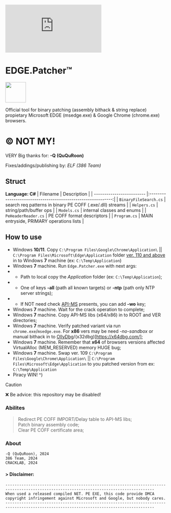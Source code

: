 ![progress](http://www.yarntomato.com/percentbarmaker/button.php?barPosition=77&leftFill=%23FF0000 "progress") 
# EDGE.Patcher™
<img src="https://github.com/Blaukovitch/EDGE.Patcher/blob/main/edge_patcher_logo.png" width="64">

Official tool for binary patching (assembly bithack &amp; string replace) propietary Microsoft EDGE (msedge.exe) &amp; Google Chrome (chrome.exe) browsers.

# © NOT MY!
VERY Big thanks for:  **-Q (QuQuRoon)**  

 Fixes/addings/publishing by: *ELF (386 Team)*  

 ## Struct
**Language: C#**
| Filename                  | Description                                                  |
| ------------------------- |:------------------------------------------------------------:|
| `BinaryFileSearch.cs`     | search req patterns in binary PE COFF (.exe/.dll) streams    |
| `Helpers.cs`              | string/path/buffer ops                                       |
| `Models.cs`               | internal classes and enums                                   |
| `PeHeaderReader.cs`       | PE COFF format descriptors                                   |
| `Program.cs`              | MAIN entryside, PRIMARY operations lists                     |

## How to use
* Windows **10/11**. Copy `C:\Program Files\Google\Chrome\Application\` || `C:\Program Files\Microsoft\Edge\Application` folder [ver. 110 and above](https://support.google.com/chrome/thread/185534985/sunsetting-support-for-windows-7-8-8-1-and-windows-server-2012-and-2012-r2-in-early-2023?hl=en) in to Windows **7** machine (ex: `C:\Temp\Application`)   
* Windows **7** machine. Run `Edge.Patcher.exe` with next args:  
* * Path to local copy the *Application* folder (ex: `C:\Temp\Application`);    
* * One of keys **-all** (path all known targets) or **-ntp** (path only NTP server strings);    
* * If NOT need check [API-MS](https://github.com/Blaukovitch/API-MS-WIN_XP/) presents, you can add **-wo** key;  
* Windows **7** machine. Wait for the crack operation to complete;  
* Windows **7** machine. Copy API-MS libs (x64/x86) in to ROOT and VER directories;  
* Windows **7** machine. Verify patched variant via run `chrome.exe`/`msedge.exe`. For **x86** vers may be need *-no-sandbox* or manual bithack in to [OllyDbg](https://www.ollydbg.de/)/(x32dbg)[https://x64dbg.com/];
* Windows **7** machine. Remember that **x64** of browsers versions affected VirtualAlloc (MEM_RESERVED) memory HUGE bug;
* Windows **7** machine. Swap ver. 109  `C:\Program Files\Google\Chrome\Application\` || `C:\Program Files\Microsoft\Edge\Application` to you patched version from ex: `C:\Temp\Application`
* Piracy WIN! ^)

> [!CAUTION]
> ❌ Be advice: this repository may be disabled!

### Abilites
> Redirect PE COFF IMPORT/Delay table to API-MS libs;  
> Patch binary assembly code;  
> Clear PE COFF certificate area;  

### About 
```
-Q (QuQuRoon), 2024  
386 Team, 2024  
CRACKLAB, 2024
```

#### 	> Disclaimer:
	---------------------------------------------------------------------------------------------------------------------------------------
	When used a released compiled NET. PE EXE, this code provide DMCA copyright infringement against Microsoft and Google, but nobody cares. 
	---------------------------------------------------------------------------------------------------------------------------------------
